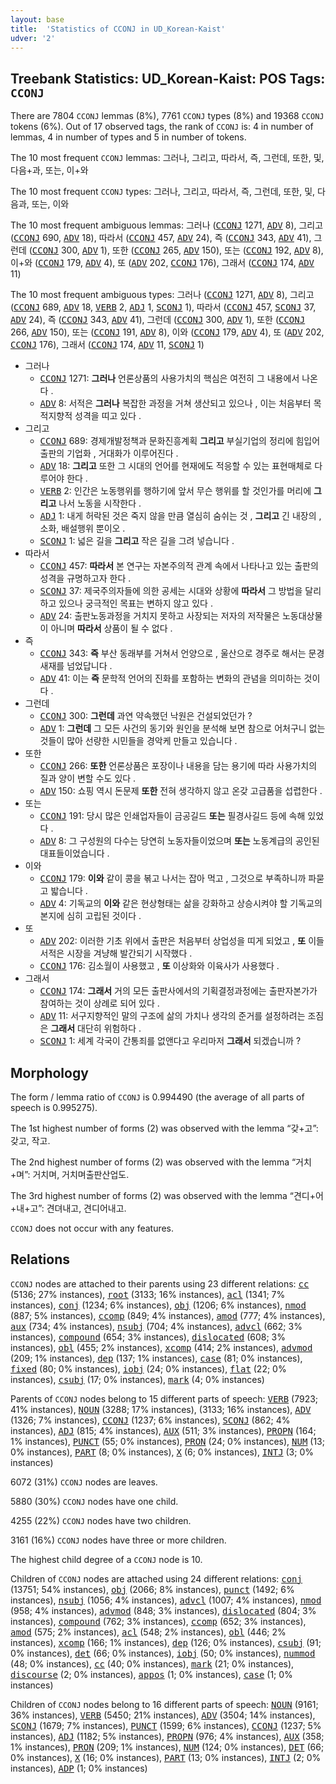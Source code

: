 ```yaml
---
layout: base
title:  'Statistics of CCONJ in UD_Korean-Kaist'
udver: '2'
---
```


## Treebank Statistics: UD_Korean-Kaist: POS Tags: `CCONJ`

There are 7804 `CCONJ` lemmas (8%), 7761 `CCONJ` types (8%) and 19368 `CCONJ` tokens (6%).
Out of 17 observed tags, the rank of `CCONJ` is: 4 in number of lemmas, 4 in number of types and 5 in number of tokens.

The 10 most frequent `CCONJ` lemmas: 그러나, 그리고, 따라서, 즉, 그런데, 또한, 및, 다음+과, 또는, 이+와

The 10 most frequent `CCONJ` types:  그러나, 그리고, 따라서, 즉, 그런데, 또한, 및, 다음과, 또는, 이와

The 10 most frequent ambiguous lemmas: 그러나 (<tt><a href="ko_kaist-pos-CCONJ.html">CCONJ</a></tt> 1271, <tt><a href="ko_kaist-pos-ADV.html">ADV</a></tt> 8), 그리고 (<tt><a href="ko_kaist-pos-CCONJ.html">CCONJ</a></tt> 690, <tt><a href="ko_kaist-pos-ADV.html">ADV</a></tt> 18), 따라서 (<tt><a href="ko_kaist-pos-CCONJ.html">CCONJ</a></tt> 457, <tt><a href="ko_kaist-pos-ADV.html">ADV</a></tt> 24), 즉 (<tt><a href="ko_kaist-pos-CCONJ.html">CCONJ</a></tt> 343, <tt><a href="ko_kaist-pos-ADV.html">ADV</a></tt> 41), 그런데 (<tt><a href="ko_kaist-pos-CCONJ.html">CCONJ</a></tt> 300, <tt><a href="ko_kaist-pos-ADV.html">ADV</a></tt> 1), 또한 (<tt><a href="ko_kaist-pos-CCONJ.html">CCONJ</a></tt> 265, <tt><a href="ko_kaist-pos-ADV.html">ADV</a></tt> 150), 또는 (<tt><a href="ko_kaist-pos-CCONJ.html">CCONJ</a></tt> 192, <tt><a href="ko_kaist-pos-ADV.html">ADV</a></tt> 8), 이+와 (<tt><a href="ko_kaist-pos-CCONJ.html">CCONJ</a></tt> 179, <tt><a href="ko_kaist-pos-ADV.html">ADV</a></tt> 4), 또 (<tt><a href="ko_kaist-pos-ADV.html">ADV</a></tt> 202, <tt><a href="ko_kaist-pos-CCONJ.html">CCONJ</a></tt> 176), 그래서 (<tt><a href="ko_kaist-pos-CCONJ.html">CCONJ</a></tt> 174, <tt><a href="ko_kaist-pos-ADV.html">ADV</a></tt> 11)

The 10 most frequent ambiguous types:  그러나 (<tt><a href="ko_kaist-pos-CCONJ.html">CCONJ</a></tt> 1271, <tt><a href="ko_kaist-pos-ADV.html">ADV</a></tt> 8), 그리고 (<tt><a href="ko_kaist-pos-CCONJ.html">CCONJ</a></tt> 689, <tt><a href="ko_kaist-pos-ADV.html">ADV</a></tt> 18, <tt><a href="ko_kaist-pos-VERB.html">VERB</a></tt> 2, <tt><a href="ko_kaist-pos-ADJ.html">ADJ</a></tt> 1, <tt><a href="ko_kaist-pos-SCONJ.html">SCONJ</a></tt> 1), 따라서 (<tt><a href="ko_kaist-pos-CCONJ.html">CCONJ</a></tt> 457, <tt><a href="ko_kaist-pos-SCONJ.html">SCONJ</a></tt> 37, <tt><a href="ko_kaist-pos-ADV.html">ADV</a></tt> 24), 즉 (<tt><a href="ko_kaist-pos-CCONJ.html">CCONJ</a></tt> 343, <tt><a href="ko_kaist-pos-ADV.html">ADV</a></tt> 41), 그런데 (<tt><a href="ko_kaist-pos-CCONJ.html">CCONJ</a></tt> 300, <tt><a href="ko_kaist-pos-ADV.html">ADV</a></tt> 1), 또한 (<tt><a href="ko_kaist-pos-CCONJ.html">CCONJ</a></tt> 266, <tt><a href="ko_kaist-pos-ADV.html">ADV</a></tt> 150), 또는 (<tt><a href="ko_kaist-pos-CCONJ.html">CCONJ</a></tt> 191, <tt><a href="ko_kaist-pos-ADV.html">ADV</a></tt> 8), 이와 (<tt><a href="ko_kaist-pos-CCONJ.html">CCONJ</a></tt> 179, <tt><a href="ko_kaist-pos-ADV.html">ADV</a></tt> 4), 또 (<tt><a href="ko_kaist-pos-ADV.html">ADV</a></tt> 202, <tt><a href="ko_kaist-pos-CCONJ.html">CCONJ</a></tt> 176), 그래서 (<tt><a href="ko_kaist-pos-CCONJ.html">CCONJ</a></tt> 174, <tt><a href="ko_kaist-pos-ADV.html">ADV</a></tt> 11, <tt><a href="ko_kaist-pos-SCONJ.html">SCONJ</a></tt> 1)


* 그러나
  * <tt><a href="ko_kaist-pos-CCONJ.html">CCONJ</a></tt> 1271: <b>그러나</b> 언론상품의 사용가치의 핵심은 여전히 그 내용에서 나온다 .
  * <tt><a href="ko_kaist-pos-ADV.html">ADV</a></tt> 8: 서적은 <b>그러나</b> 복잡한 과정을 거쳐 생산되고 있으나 , 이는 처음부터 목적지향적 성격을 띠고 있다 .
* 그리고
  * <tt><a href="ko_kaist-pos-CCONJ.html">CCONJ</a></tt> 689: 경제개발정책과 문화진흥계획 <b>그리고</b> 부실기업의 정리에 힘입어 출판의 기업화 , 거대화가 이루어진다 .
  * <tt><a href="ko_kaist-pos-ADV.html">ADV</a></tt> 18: <b>그리고</b> 또한 그 시대의 언어를 현재에도 적응할 수 있는 표현매체로 다루어야 한다 .
  * <tt><a href="ko_kaist-pos-VERB.html">VERB</a></tt> 2: 인간은 노동행위를 행하기에 앞서 무슨 행위를 할 것인가를 머리에 <b>그리고</b> 나서 노동을 시작한다 .
  * <tt><a href="ko_kaist-pos-ADJ.html">ADJ</a></tt> 1: 내게 허락된 것은 죽지 않을 만큼 열심히 숨쉬는 것 , <b>그리고</b> 긴 내장의 , 소화, 배설행위 뿐이오 .
  * <tt><a href="ko_kaist-pos-SCONJ.html">SCONJ</a></tt> 1: 넓은 길을 <b>그리고</b> 작은 길을 그려 넣습니다 .
* 따라서
  * <tt><a href="ko_kaist-pos-CCONJ.html">CCONJ</a></tt> 457: <b>따라서</b> 본 연구는 자본주의적 관계 속에서 나타나고 있는 출판의 성격을 규명하고자 한다 .
  * <tt><a href="ko_kaist-pos-SCONJ.html">SCONJ</a></tt> 37: 제국주의자들에 의한 공세는 시대와 상황에 <b>따라서</b> 그 방법을 달리하고 있으나 궁극적인 목표는 변하지 않고 있다 .
  * <tt><a href="ko_kaist-pos-ADV.html">ADV</a></tt> 24: 출판노동과정을 거치지 못하고 사장되는 저자의 저작물은 노동대상물이 아니며 <b>따라서</b> 상품이 될 수 없다 .
* 즉
  * <tt><a href="ko_kaist-pos-CCONJ.html">CCONJ</a></tt> 343: <b>즉</b> 부산 동래부를 거쳐서 언양으로 , 울산으로 경주로 해서는 문경새재를 넘었답니다 .
  * <tt><a href="ko_kaist-pos-ADV.html">ADV</a></tt> 41: 이는 <b>즉</b> 문학적 언어의 진화를 포함하는 변화의 관념을 의미하는 것이다 .
* 그런데
  * <tt><a href="ko_kaist-pos-CCONJ.html">CCONJ</a></tt> 300: <b>그런데</b> 과연 약속했던 낙원은 건설되었던가 ?
  * <tt><a href="ko_kaist-pos-ADV.html">ADV</a></tt> 1: <b>그런데</b> 그 모든 사건의 동기와 원인을 분석해 보면 참으로 어처구니 없는 것들이 많아 선량한 시민들을 경악케 만들고 있습니다 .
* 또한
  * <tt><a href="ko_kaist-pos-CCONJ.html">CCONJ</a></tt> 266: <b>또한</b> 언론상품은 포장이나 내용을 담는 용기에 따라 사용가치의 질과 양이 변할 수도 있다 .
  * <tt><a href="ko_kaist-pos-ADV.html">ADV</a></tt> 150: 쇼핑 역시 돈문제 <b>또한</b> 전혀 생각하지 않고 온갖 고급품을 섭렵한다 .
* 또는
  * <tt><a href="ko_kaist-pos-CCONJ.html">CCONJ</a></tt> 191: 당시 많은 인쇄업자들이 금공길드 <b>또는</b> 필경사길드 등에 속해 있었다 .
  * <tt><a href="ko_kaist-pos-ADV.html">ADV</a></tt> 8: 그 구성원의 다수는 당연히 노동자들이었으며 <b>또는</b> 노동계급의 공인된 대표들이었습니다 .
* 이와
  * <tt><a href="ko_kaist-pos-CCONJ.html">CCONJ</a></tt> 179: <b>이와</b> 같이 콩을 볶고 나서는 잡아 먹고 , 그것으로 부족하니까 파묻고 밟습니다 .
  * <tt><a href="ko_kaist-pos-ADV.html">ADV</a></tt> 4: 기독교의 <b>이와</b> 같은 현상형태는 삶을 강화하고 상승시켜야 할 기독교의 본지에 심히 고립된 것이다 .
* 또
  * <tt><a href="ko_kaist-pos-ADV.html">ADV</a></tt> 202: 이러한 기초 위에서 출판은 처음부터 상업성을 띠게 되었고 , <b>또</b> 이들 서적은 시장을 겨냥해 발간되기 시작했다 .
  * <tt><a href="ko_kaist-pos-CCONJ.html">CCONJ</a></tt> 176: 김소월이 사용했고 , <b>또</b> 이상화와 이육사가 사용했다 .
* 그래서
  * <tt><a href="ko_kaist-pos-CCONJ.html">CCONJ</a></tt> 174: <b>그래서</b> 거의 모든 출판사에서의 기획결정과정에는 출판자본가가 참여하는 것이 상례로 되어 있다 .
  * <tt><a href="ko_kaist-pos-ADV.html">ADV</a></tt> 11: 서구지향적인 말의 구조에 삶의 가치나 생각의 준거를 설정하려는 조짐은 <b>그래서</b> 대단히 위험하다 .
  * <tt><a href="ko_kaist-pos-SCONJ.html">SCONJ</a></tt> 1: 세계 각국이 간통죄를 없앤다고 우리마저 <b>그래서</b> 되겠습니까 ?

## Morphology

The form / lemma ratio of `CCONJ` is 0.994490 (the average of all parts of speech is 0.995275).

The 1st highest number of forms (2) was observed with the lemma “갖+고”: 갖고, 작고.

The 2nd highest number of forms (2) was observed with the lemma “거치+며”: 거치며, 거치며출판산업도.

The 3rd highest number of forms (2) was observed with the lemma “견디+어+내+고”: 견뎌내고, 견디어내고.

`CCONJ` does not occur with any features.


## Relations

`CCONJ` nodes are attached to their parents using 23 different relations: <tt><a href="ko_kaist-dep-cc.html">cc</a></tt> (5136; 27% instances), <tt><a href="ko_kaist-dep-root.html">root</a></tt> (3133; 16% instances), <tt><a href="ko_kaist-dep-acl.html">acl</a></tt> (1341; 7% instances), <tt><a href="ko_kaist-dep-conj.html">conj</a></tt> (1234; 6% instances), <tt><a href="ko_kaist-dep-obj.html">obj</a></tt> (1206; 6% instances), <tt><a href="ko_kaist-dep-nmod.html">nmod</a></tt> (887; 5% instances), <tt><a href="ko_kaist-dep-ccomp.html">ccomp</a></tt> (849; 4% instances), <tt><a href="ko_kaist-dep-amod.html">amod</a></tt> (777; 4% instances), <tt><a href="ko_kaist-dep-aux.html">aux</a></tt> (734; 4% instances), <tt><a href="ko_kaist-dep-nsubj.html">nsubj</a></tt> (704; 4% instances), <tt><a href="ko_kaist-dep-advcl.html">advcl</a></tt> (662; 3% instances), <tt><a href="ko_kaist-dep-compound.html">compound</a></tt> (654; 3% instances), <tt><a href="ko_kaist-dep-dislocated.html">dislocated</a></tt> (608; 3% instances), <tt><a href="ko_kaist-dep-obl.html">obl</a></tt> (455; 2% instances), <tt><a href="ko_kaist-dep-xcomp.html">xcomp</a></tt> (414; 2% instances), <tt><a href="ko_kaist-dep-advmod.html">advmod</a></tt> (209; 1% instances), <tt><a href="ko_kaist-dep-dep.html">dep</a></tt> (137; 1% instances), <tt><a href="ko_kaist-dep-case.html">case</a></tt> (81; 0% instances), <tt><a href="ko_kaist-dep-fixed.html">fixed</a></tt> (80; 0% instances), <tt><a href="ko_kaist-dep-iobj.html">iobj</a></tt> (24; 0% instances), <tt><a href="ko_kaist-dep-flat.html">flat</a></tt> (22; 0% instances), <tt><a href="ko_kaist-dep-csubj.html">csubj</a></tt> (17; 0% instances), <tt><a href="ko_kaist-dep-mark.html">mark</a></tt> (4; 0% instances)

Parents of `CCONJ` nodes belong to 15 different parts of speech: <tt><a href="ko_kaist-pos-VERB.html">VERB</a></tt> (7923; 41% instances), <tt><a href="ko_kaist-pos-NOUN.html">NOUN</a></tt> (3288; 17% instances),  (3133; 16% instances), <tt><a href="ko_kaist-pos-ADV.html">ADV</a></tt> (1326; 7% instances), <tt><a href="ko_kaist-pos-CCONJ.html">CCONJ</a></tt> (1237; 6% instances), <tt><a href="ko_kaist-pos-SCONJ.html">SCONJ</a></tt> (862; 4% instances), <tt><a href="ko_kaist-pos-ADJ.html">ADJ</a></tt> (815; 4% instances), <tt><a href="ko_kaist-pos-AUX.html">AUX</a></tt> (511; 3% instances), <tt><a href="ko_kaist-pos-PROPN.html">PROPN</a></tt> (164; 1% instances), <tt><a href="ko_kaist-pos-PUNCT.html">PUNCT</a></tt> (55; 0% instances), <tt><a href="ko_kaist-pos-PRON.html">PRON</a></tt> (24; 0% instances), <tt><a href="ko_kaist-pos-NUM.html">NUM</a></tt> (13; 0% instances), <tt><a href="ko_kaist-pos-PART.html">PART</a></tt> (8; 0% instances), <tt><a href="ko_kaist-pos-X.html">X</a></tt> (6; 0% instances), <tt><a href="ko_kaist-pos-INTJ.html">INTJ</a></tt> (3; 0% instances)

6072 (31%) `CCONJ` nodes are leaves.

5880 (30%) `CCONJ` nodes have one child.

4255 (22%) `CCONJ` nodes have two children.

3161 (16%) `CCONJ` nodes have three or more children.

The highest child degree of a `CCONJ` node is 10.

Children of `CCONJ` nodes are attached using 24 different relations: <tt><a href="ko_kaist-dep-conj.html">conj</a></tt> (13751; 54% instances), <tt><a href="ko_kaist-dep-obj.html">obj</a></tt> (2066; 8% instances), <tt><a href="ko_kaist-dep-punct.html">punct</a></tt> (1492; 6% instances), <tt><a href="ko_kaist-dep-nsubj.html">nsubj</a></tt> (1056; 4% instances), <tt><a href="ko_kaist-dep-advcl.html">advcl</a></tt> (1007; 4% instances), <tt><a href="ko_kaist-dep-nmod.html">nmod</a></tt> (958; 4% instances), <tt><a href="ko_kaist-dep-advmod.html">advmod</a></tt> (848; 3% instances), <tt><a href="ko_kaist-dep-dislocated.html">dislocated</a></tt> (804; 3% instances), <tt><a href="ko_kaist-dep-compound.html">compound</a></tt> (762; 3% instances), <tt><a href="ko_kaist-dep-ccomp.html">ccomp</a></tt> (652; 3% instances), <tt><a href="ko_kaist-dep-amod.html">amod</a></tt> (575; 2% instances), <tt><a href="ko_kaist-dep-acl.html">acl</a></tt> (548; 2% instances), <tt><a href="ko_kaist-dep-obl.html">obl</a></tt> (446; 2% instances), <tt><a href="ko_kaist-dep-xcomp.html">xcomp</a></tt> (166; 1% instances), <tt><a href="ko_kaist-dep-dep.html">dep</a></tt> (126; 0% instances), <tt><a href="ko_kaist-dep-csubj.html">csubj</a></tt> (91; 0% instances), <tt><a href="ko_kaist-dep-det.html">det</a></tt> (66; 0% instances), <tt><a href="ko_kaist-dep-iobj.html">iobj</a></tt> (50; 0% instances), <tt><a href="ko_kaist-dep-nummod.html">nummod</a></tt> (48; 0% instances), <tt><a href="ko_kaist-dep-cc.html">cc</a></tt> (40; 0% instances), <tt><a href="ko_kaist-dep-mark.html">mark</a></tt> (21; 0% instances), <tt><a href="ko_kaist-dep-discourse.html">discourse</a></tt> (2; 0% instances), <tt><a href="ko_kaist-dep-appos.html">appos</a></tt> (1; 0% instances), <tt><a href="ko_kaist-dep-case.html">case</a></tt> (1; 0% instances)

Children of `CCONJ` nodes belong to 16 different parts of speech: <tt><a href="ko_kaist-pos-NOUN.html">NOUN</a></tt> (9161; 36% instances), <tt><a href="ko_kaist-pos-VERB.html">VERB</a></tt> (5450; 21% instances), <tt><a href="ko_kaist-pos-ADV.html">ADV</a></tt> (3504; 14% instances), <tt><a href="ko_kaist-pos-SCONJ.html">SCONJ</a></tt> (1679; 7% instances), <tt><a href="ko_kaist-pos-PUNCT.html">PUNCT</a></tt> (1599; 6% instances), <tt><a href="ko_kaist-pos-CCONJ.html">CCONJ</a></tt> (1237; 5% instances), <tt><a href="ko_kaist-pos-ADJ.html">ADJ</a></tt> (1182; 5% instances), <tt><a href="ko_kaist-pos-PROPN.html">PROPN</a></tt> (976; 4% instances), <tt><a href="ko_kaist-pos-AUX.html">AUX</a></tt> (358; 1% instances), <tt><a href="ko_kaist-pos-PRON.html">PRON</a></tt> (209; 1% instances), <tt><a href="ko_kaist-pos-NUM.html">NUM</a></tt> (124; 0% instances), <tt><a href="ko_kaist-pos-DET.html">DET</a></tt> (66; 0% instances), <tt><a href="ko_kaist-pos-X.html">X</a></tt> (16; 0% instances), <tt><a href="ko_kaist-pos-PART.html">PART</a></tt> (13; 0% instances), <tt><a href="ko_kaist-pos-INTJ.html">INTJ</a></tt> (2; 0% instances), <tt><a href="ko_kaist-pos-ADP.html">ADP</a></tt> (1; 0% instances)

